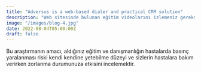 ```yaml
---
title: "Adversus is a web-based dialer and practical CRM solution"
description: "Web sitesinde bulunan eğitim videolarını izlemeniz gerekmektedir. Herhangi bir sorunuz olursa, sorumlu araştırmacı ile iletişime geçebilirsiniz."
image: "/images/blog-4.jpg"
date: 2022-08-04T05:00:00Z
draft: false
---
```


Bu araştırmanın amacı, aldığınız eğitim ve danışmanlığın hastalarda basınç yaralanması riski kendi kendine yetebilme düzeyi ve sizlerin hastalara bakım verirken zorlanma durumunuza etkisini incelemektir.
